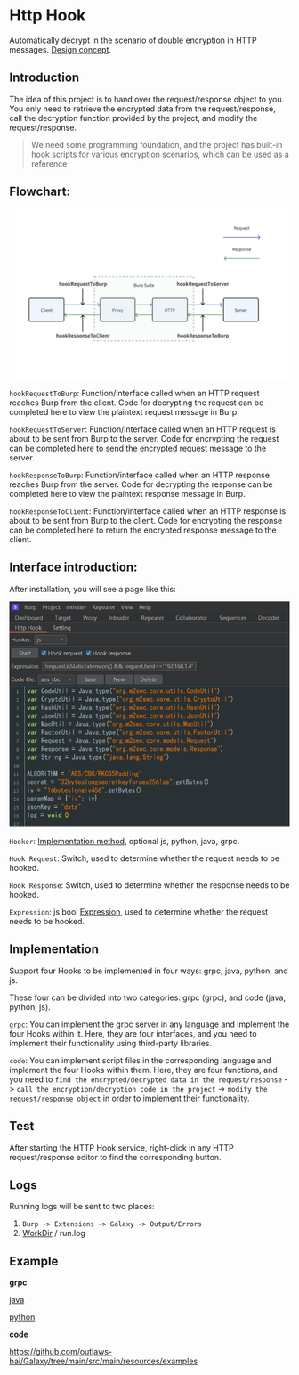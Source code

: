# Http Hook

Automatically decrypt in the scenario of double encryption in HTTP messages. [Design concept](https://xz.aliyun.com/t/15051).

## Introduction

The idea of this project is to hand over the request/response object to you. You only need to retrieve the encrypted data from the request/response, call the decryption function provided by the project, and modify the request/response.

> We need some programming foundation, and the project has built-in hook scripts for various encryption scenarios, which can be used as a reference

## Flowchart:

![流程图](https://raw.githubusercontent.com/outlaws-bai/picture/main/img/image-20240621105543574.png)

`hookRequestToBurp`: Function/interface called when an HTTP request reaches Burp from the client. Code for decrypting the request can be completed here to view the plaintext request message in Burp.

`hookRequestToServer`: Function/interface called when an HTTP request is about to be sent from Burp to the server. Code for encrypting the request can be completed here to send the encrypted request message to the server.

`hookResponseToBurp`: Function/interface called when an HTTP response reaches Burp from the server. Code for decrypting the response can be completed here to view the plaintext response message in Burp.

`hookResponseToClient`: Function/interface called when an HTTP response is about to be sent from Burp to the client. Code for encrypting the response can be completed here to return the encrypted response message to the client.

## Interface introduction:

After installation, you will see a page like this:

![image-20240730215219927](https://raw.githubusercontent.com/outlaws-bai/picture/main/image-20240730215219927.png)

`Hooker`: [Implementation method](https://github.com/outlaws-bai/Galaxy/blob/main/docs/HttpHook.md#%E5%AE%9E%E7%8E%B0%E6%96%B9%E5%BC%8F), optional js, python, java, grpc.

`Hook Request`: Switch, used to determine whether the request needs to be hooked.

`Hook Response`: Switch, used to determine whether the response needs to be hooked.

`Expression`: js bool [Expression](https://github.com/outlaws-bai/Galaxy/blob/main/docs/Basic_EN.md#Expression), used to determine whether the request needs to be hooked.

## Implementation

Support four Hooks to be implemented in four ways: grpc, java, python, and js.

These four can be divided into two categories: grpc (grpc), and code (java, python, js).

`grpc`: You can implement the grpc server in any language and implement the four Hooks within it. Here, they are four interfaces, and you need to implement their functionality using third-party libraries.

`code`: You can implement script files in the corresponding language and implement the four Hooks within them. Here, they are four functions, and you need to `find the encrypted/decrypted data in the request/response` -> `call the encryption/decryption code in the project` -> `modify the request/response object` in order to implement their functionality.

## Test

After starting the HTTP Hook service, right-click in any HTTP request/response editor to find the corresponding button.

## Logs

Running logs will be sent to two places:

1. `Burp -> Extensions -> Galaxy -> Output/Errors`
2. [WorkDir](https://github.com/outlaws-bai/Galaxy/blob/main/docs/Basic_EN.md#work-dir) / run.log

## Example

**grpc**

[java](https://github.com/outlaws-bai/Galaxy/blob/main/src/test/java/org/m2sec/core/httphook/HttpHookGrpcServer.java)

[python](https://github.com/outlaws-bai/PyGRpcServer)

**code**

https://github.com/outlaws-bai/Galaxy/tree/main/src/main/resources/examples

